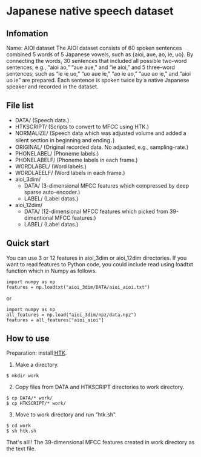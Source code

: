 # Japanese native speech dataset

## Infomation
Name: AIOI dataset
The AIOI dataset consists of 60 spoken sentences combined 5 words of 5 Japanese vowels, such as {aioi, aue, ao, ie, uo}.
By connecting the words, 30 sentences that included all possible two-word sentences, e.g., “aioi ao,” “aue aue,” and “ie aioi,”
and 5 three-word sentences, such as  “ie ie uo,” “uo aue ie,” “ao ie ao,” “aue ao ie,” and “aioi uo ie” are prepared.
Each sentence is spoken twice by a native Japanese speaker  and recorded in the dataset.


## File list
- DATA/ (Speech data.)
- HTKSCRIPT/ (Scripts to convert to MFCC using HTK.)
- NORMALIZE/ (Speech data which was adjusted volume and added a silent section in beginning and ending．)
- ORIGINAL/ (Original recorded data. No adjusted, e.g., sampling-rate.)
- PHONELABEL/ (Phoneme labels.)
- PHONELABELF/ (Phoneme labels in each frame.)
- WORDLABEL/ (Word labels.)
- WORDLAEELF/ (Word labels in each frame.)
- aioi_3dim/
  - DATA/ (3-dimensional MFCC features which compressed by deep sparse auto-encoder.)
  - LABEL/ (Label datas.)
- aioi_12dim/
  - DATA/ (12-dimensional MFCC features which picked from 39-dimentional MFCC features.)
  - LABEL/ (Label datas.)


## Quick start
You can use 3 or 12 features in aioi_3dim or aioi_12dim directories.
If you want to read features to Python code, you could include read using loadtxt function which in Numpy as follows.
```
import numpy as np
features = np.loadtxt("aioi_3dim/DATA/aioi_aioi.txt")
```
or
```
import numpy as np
all_features = np.load("aioi_3dim/npz/data.npz")
features = all_features["aioi_aioi"]
```


## How to use
Preparation: install [HTK](http://htk.eng.cam.ac.uk/).
1. Make a directory.
```
$ mkdir work
```
2. Copy files from DATA and HTKSCRIPT directories to work directory.
```
$ cp DATA/* work/
$ cp HTKSCRIPT/* work/
```
3. Move to work directory and run "htk.sh".
```
$ cd work
$ sh htk.sh
```
That's all!!
The 39-dimensional MFCC features created in work directory as the text file.
